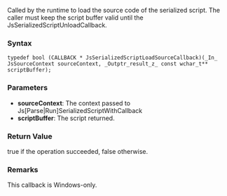 Called by the runtime to load the source code of the serialized script. The caller must keep the script buffer valid until the JsSerializedScriptUnloadCallback.
### Syntax 
```
typedef bool (CALLBACK * JsSerializedScriptLoadSourceCallback)(_In_ JsSourceContext sourceContext, _Outptr_result_z_ const wchar_t** scriptBuffer);
```
### Parameters 
* __sourceContext__: The context passed to Js[Parse|Run]SerializedScriptWithCallback
* __scriptBuffer__: The script returned.

### Return Value 
true if the operation succeeded, false otherwise.

### Remarks 
This callback is Windows-only.